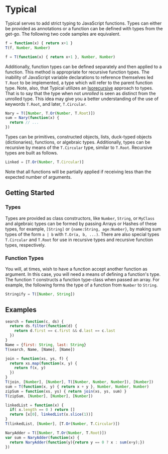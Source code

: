 # Typical
Typical serves to add strict typing to JavaScript functions. Types can
either be provided as annotations or a function can be defined with types
from the get-go. The following two code samples are equivalent.

```javascript
f = function(x) { return x+1 }
T(f, Number, Number)
```
```javascript
f = T(function(x) { return x+1 }, Number, Number)
```

Additionally, function types can be defined separately and then applied 
to a function. This method is appropriate for recursive function types.
The inability of JavaScript variable declarations to reference
themselves led `T.Root` to be implemented, a type which will refer to the 
parent function type. Note, also, that Typical utilizes an 
[Isorecursive](http://en.wikipedia.org/wiki/Recursive_data_type#Isorecursive_types) 
approach to types. That is to say that the type when not *unrolled* is
seen as distinct from the unrolled type. This idea may give you a better 
understanding of the use of keywords `T.Root`, and later, `T.Circular`.

```javascript
Nary = T([Number, T.Or(Number, T.Root)])
sum = Nary(function(x) {
  return // ...
})
```

Types can be primitives, constructed objects, lists, duck-typed objects 
(dictionaries), functions, or algebraic types. Additionally, types can
be recursive by means of the `T.Circular` type, similar to `T.Root`. 
Recursive types are built as follows.

```javascript
Linked = [T.Or(Number, T.Circular)]
```

Note that all functions will be partially applied if receiving less than
the expected number of arguments.

## Getting Started
### Types
Types are provided as class constructors, like `Number`, `String`, or 
`MyClass` and algebraic types can be formed by passing Arrays or Hashes of
these types, for example, `[String]` or `{name:String, age:Number}`,
by making sum types of the form `a | b` with `T.Or(a, b, ...)`. There 
are also special types `T.Circular` and `T.Root` for use in recursive types 
and recursive function types, respectively.

### Function Types
You will, at times, wish to have a function accept another function as
argument. In this case, you will need a means of defining a function's type.
The function `T` constructs a function type-class when passed an array. For example,
the following forms the type of a function from `Number` to `String`.

```javascript
Stringify = T([Number, String])
```

## Examples
```javascript
search = function(c, ds) { 
  return ds.filter(function(d) { 
    return d.first == c.first && d.last == c.last 
  })
}
Name = {first: String, last: String}
T(search, Name, [Name], [Name])
```

```javascript
join = function(xs, ys, f) {
  return xs.map(function(x, y) {
    return f(x, y)
  })
}
T(join, [Number], [Number], T([Number, Number, Number]), [Number])
sum = T(function(x, y) { return x + y }, Number, Number, Number)
zipSum = function(xs, ys) { return join(xs, ys, sum) }
T(zipSum, [Number], [Number], [Number])
```

```javascript
linkedList = function(x) {
  if( x.length == 0 ) return []
  return [x[0], linkedList(x.slice(1))]
}
T(linkedList, [Number], [T.Or(Number, T.Circular)])
```

```javascript
NaryAdder = T([Number, T.Or(Number, T.Root)])
var sum = NaryAdder(function(x) {
  return NaryAdder(function(y){return y == 0 ? x : sum(x+y);})
})
```
